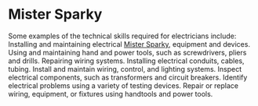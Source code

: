 # Mister Sparky
Some examples of the technical skills required for electricians include: Installing and maintaining electrical [Mister Sparky](https://www.mistersparky.com/new-port-richey/), equipment and devices. Using and maintaining hand and power tools, such as screwdrivers, pliers and drills. Repairing wiring systems. Installing electrical conduits, cables, tubing. Install and maintain wiring, control, and lighting systems. Inspect electrical components, such as transformers and circuit breakers. Identify electrical problems using a variety of testing devices. Repair or replace wiring, equipment, or fixtures using handtools and power tools.
